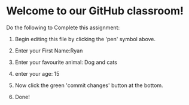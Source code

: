 # Welcome to our GitHub classroom!

Do the following to Complete this assignment:

1. Begin editing this file by clicking the 'pen' symbol above.

2. Enter your First Name:Ryan

3. Enter your favourite animal: Dog and cats
   
4. enter your age: 15

5. Now click the green 'commit changes' button at the bottom.

6. Done!
